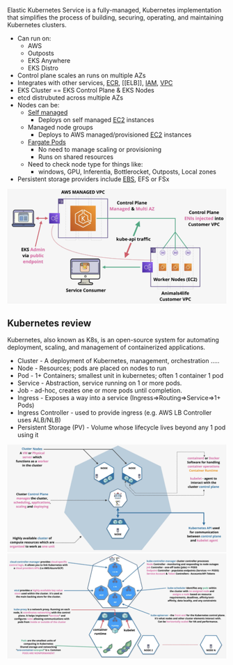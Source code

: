 Elastic Kubernetes Service is a fully-managed, Kubernetes implementation that simplifies the process of building, securing, operating, and maintaining Kubernetes clusters.

- Can run on:
	- AWS
	- Outposts
	- EKS Anywhere
	- EKS Distro
- Control plane scales an runs on multiple AZs
- Integrates with other services, [ECR](ECR.md), [[ELB]], [IAM](../Accounts/IAM.md), [VPC](../VPC/VPC.md)
- EKS Cluster == EKS Control Plane & EKS Nodes
- etcd distrubuted across multiple AZs
- Nodes can be:
	- [Self managed]([https://docs.aws.amazon.com/eks/latest/userguide/eks-compute.html](https://docs.aws.amazon.com/eks/latest/userguide/eks-compute.html))
		- Deploys on self managed [EC2](../EC2/EC2.md) instances
	- Managed node groups
		- Deploys to AWS managed/provisioned [EC2](../EC2/EC2.md) instances
	- [Fargate Pods]([https://docs.aws.amazon.com/eks/latest/userguide/fargate.html](https://docs.aws.amazon.com/eks/latest/userguide/fargate.html))
		- No need to manage scaling or provisioning
		- Runs on shared resources
	- Need to check node type for things like:
		- windows, GPU, Inferentia, Bottlerocket, Outposts, Local zones
- Persistent storage providers include [EBS](../EBS/EBS.md), EFS or FSx

![Pasted image 20250311215920.png](_atts/Pasted%20image%2020250311215920.png)
## Kubernetes review
Kubernetes, also known as K8s, is an open-source system for automating deployment, scaling, and management of containerized applications.

- ﻿﻿Cluster - A deployment of Kubernetes, management, orchestration .....
- ﻿﻿Node - Resources; pods are placed on nodes to run
- ﻿﻿Pod - 1+ Containers; smallest unit in kubernetes; often 1 container 1 pod
- ﻿﻿Service - Abstraction, service running on 1 or more pods.
- ﻿﻿Job - ad-hoc, creates one or more pods until completion.
- ﻿﻿Ingress - Exposes a way into a service (Ingress=>Routing=>Service=>1+ Pods)
- ﻿﻿Ingress Controller - used to provide ingress (e.g. AWS LB Controller uses ALB/NLB)
- ﻿﻿Persistent Storage (PV) - Volume whose lifecycle lives beyond any 1 pod using it

![Pasted image 20250311213443.png](_atts/Pasted%20image%2020250311213443.png)
![Pasted image 20250311214023.png](_atts/Pasted%20image%2020250311214023.png)